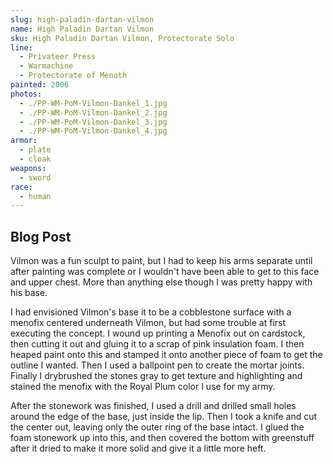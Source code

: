 ```yaml
---
slug: high-paladin-dartan-vilmon
name: High Paladin Dartan Vilmon
sku: High Paladin Dartan Vilmon, Protectorate Solo
line:
  - Privateer Press
  - Warmachine
  - Protectorate of Menoth
painted: 2006
photos:
  - ./PP-WM-PoM-Vilmon-Dankel_1.jpg
  - ./PP-WM-PoM-Vilmon-Dankel_2.jpg
  - ./PP-WM-PoM-Vilmon-Dankel_3.jpg
  - ./PP-WM-PoM-Vilmon-Dankel_4.jpg
armor:
  - plate
  - cloak
weapons:
  - sword
race:
  - human
---
```


## Blog Post

Vilmon was a fun sculpt to paint, but I had to keep his arms separate until after painting was complete or I wouldn't have been able to get to this face and upper chest. More than anything else though I was pretty happy with his base.

I had envisioned Vilmon's base it to be a cobblestone surface with a menofix centered underneath Vilmon, but had some trouble at first executing the concept. I wound up printing a Menofix out on cardstock, then cutting it out and gluing it to a scrap of pink insulation foam. I then heaped paint onto this and stamped it onto another piece of foam to get the outline I wanted. Then I used a ballpoint pen to create the mortar joints. Finally I drybrushed the stones gray to get texture and highlighting and stained the menofix with the Royal Plum color I use for my army.

After the stonework was finished, I used a drill and drilled small holes around the edge of the base, just inside the lip. Then I took a knife and cut the center out, leaving only the outer ring of the base intact. I glued the foam stonework up into this, and then covered the bottom with greenstuff after it dried to make it more solid and give it a little more heft.
